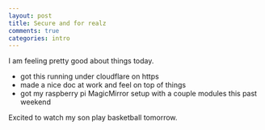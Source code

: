 ```yaml
---
layout: post
title: Secure and for realz
comments: true
categories: intro
---
```

I am feeling pretty good about things today.

- got this running under cloudflare on https
- made a nice doc at work and feel on top of things
- got my raspberry pi MagicMirror setup with a couple modules this past weekend

Excited to watch my son play basketball tomorrow. 